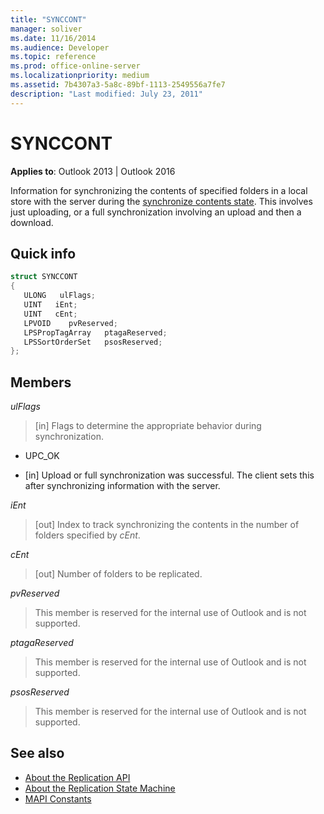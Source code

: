 ```yaml
---
title: "SYNCCONT"
manager: soliver
ms.date: 11/16/2014
ms.audience: Developer
ms.topic: reference
ms.prod: office-online-server
ms.localizationpriority: medium
ms.assetid: 7b4307a3-5a8c-89bf-1113-2549556a7fe7
description: "Last modified: July 23, 2011"
---
```


# SYNCCONT

**Applies to**: Outlook 2013 | Outlook 2016 
  
Information for synchronizing the contents of specified folders in a local store with the server during the [synchronize contents state](synchronize-contents-state.md). This involves just uploading, or a full synchronization involving an upload and then a download.
  
## Quick info

```cpp
struct SYNCCONT 
{ 
   ULONG   ulFlags; 
   UINT   iEnt; 
   UINT   cEnt; 
   LPVOID    pvReserved; 
   LPSPropTagArray   ptagaReserved; 
   LPSSortOrderSet   psosReserved; 
};
```

## Members

_ulFlags_
  
> [in] Flags to determine the appropriate behavior during synchronization.
    
  - UPC_OK
    
  - [in] Upload or full synchronization was successful. The client sets this after synchronizing information with the server.
    
_iEnt_
  
> [out] Index to track synchronizing the contents in the number of folders specified by  _cEnt_.
    
_cEnt_
  
> [out] Number of folders to be replicated.
    
_pvReserved_
  
> This member is reserved for the internal use of Outlook and is not supported. 
    
_ptagaReserved_
  
> This member is reserved for the internal use of Outlook and is not supported. 
    
_psosReserved_
  
> This member is reserved for the internal use of Outlook and is not supported. 
    
## See also

- [About the Replication API](about-the-replication-api.md)
- [About the Replication State Machine](about-the-replication-state-machine.md)
- [MAPI Constants](mapi-constants.md)

